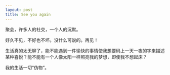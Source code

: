 ```yaml
---
layout: post
title: See you again
---
```


聚会，许多人的社交，一个人的沉默。<br>

好久不见，不好也不坏。没什么可说的。再见！

生活真的太无聊了，能不能遇到一件愉快的事情使我想要码上一天一夜的字来描述某种喜悦？能不能有一个人像太阳一样照亮我的梦想，即使我不想起床？

我的生活一切“伪物”。